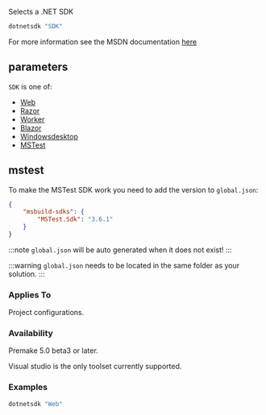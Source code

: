Selects a .NET SDK

```lua
dotnetsdk "SDK"
```

For more information see the MSDN documentation [here](https://learn.microsoft.com/en-us/dotnet/core/project-sdk/overview)

## parameters ##
`SDK` is one of:

 * [Web](https://learn.microsoft.com/en-us/aspnet/core/razor-pages/web-sdk?toc=%2Fdotnet%2Fnavigate%2Ftools-diagnostics%2Ftoc.json&bc=%2Fdotnet%2Fbreadcrumb%2Ftoc.json)
 * [Razor](https://learn.microsoft.com/en-us/aspnet/core/razor-pages/sdk?toc=%2Fdotnet%2Fnavigate%2Ftools-diagnostics%2Ftoc.json&bc=%2Fdotnet%2Fbreadcrumb%2Ftoc.json)
 * [Worker](https://learn.microsoft.com/en-us/dotnet/core/extensions/workers)
 * [Blazor](https://learn.microsoft.com/en-us/aspnet/core/blazor/)
 * [Windowsdesktop](https://learn.microsoft.com/en-us/dotnet/core/project-sdk/msbuild-props-desktop?view=aspnetcore-8.0)
 * [MSTest](https://learn.microsoft.com/en-us/dotnet/core/testing/unit-testing-mstest-sdk)


## mstest ##
To make the MSTest SDK work you need to add the version to `global.json`:
```json
{
    "msbuild-sdks": {
        "MSTest.Sdk": "3.6.1"
    }
}
```
:::note
`global.json` will be auto generated when it does not exist!
:::

:::warning
`global.json` needs to be located in the same folder as your solution.
:::

### Applies To ###

Project configurations.

### Availability ###

Premake 5.0 beta3 or later.

Visual studio is the only toolset currently supported.

### Examples ###
```lua
dotnetsdk "Web"
```
